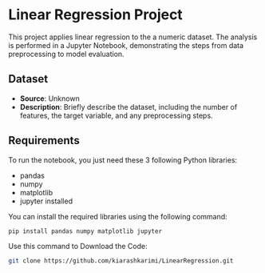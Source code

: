 # Linear Regression Project

This project applies linear regression to the a numeric dataset. The analysis is performed in a Jupyter Notebook, demonstrating the steps from data preprocessing to model evaluation.

## Dataset

- **Source**: Unknown
- **Description**: Briefly describe the dataset, including the number of features, the target variable, and any preprocessing steps.

## Requirements

To run the notebook, you just need these 3 following Python libraries:

- pandas
- numpy
- matplotlib
- jupyter installed

You can install the required libraries using the following command:

```bash
pip install pandas numpy matplotlib jupyter
```
Use this command to Download the Code:
```bash
git clone https://github.com/kiarashkarimi/LinearRegression.git
```
